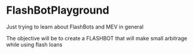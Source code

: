 # FlashBotPlayground

Just trying to learn about FlashBots and MEV in general

The objective will be to create a FLASHBOT that will make small arbitrage while using flash loans
